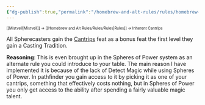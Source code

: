 ```yaml
---
{"dg-publish":true,"permalink":"/homebrew-and-alt-rules/rules/homebrew-alt-rules/inherent-cantrips/"}
---
```


<sup><sup>[[Mistveil\|Mistveil]] → [[Homebrew and Alt Rules/Rules/Rules\|Rules]] → Inherent Cantrips</sup></sup>

All Spherecasters gain the [Cantrips](http://spheresofpower.wikidot.com/general-feats#toc9) feat as a bonus feat the first level they gain a Casting Tradition.

**Reasoning**: This is even brought up in the Spheres of Power system as an alternate rule you could introduce to your table. The main reason I have implemented it is because of the lack of Detect Magic while using Spheres of Power. In pathfinder you gain access to it by picking it as one of your cantrips, something that effectively costs nothing, but in Spheres of Power you only get access to the ability after spending a fairly valuable magic talent.